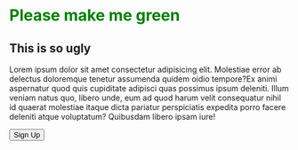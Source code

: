 
<!DOCTYPE html>
<html lang="en">
<head>
  <title>Hey!</title>
  <link href="styles.css">
</head>
<style>
    h1 {
	color: green;
}

h2 {
	color: magenta;
}

p {
  color: white;
  background-color: black;
}

button {
  color: red;
  background-color: pink;
}
</style>
<body>
  <h1>Please make me green</h1>
  <h2>This is so ugly</h2>
  <p>Lorem ipsum dolor sit amet consectetur adipisicing elit. Molestiae error ab delectus doloremque tenetur assumenda quidem oidio tempore?Ex animi aspernatur quod quis cupiditate adipisci quas possimus ipsum deleniti. Illum veniam natus quo, libero unde, eum ad quod harum velit consequatur nihil id quaerat molestiae itaque dicta pariatur perspiciatis expedita porro facere deleniti atque voluptatum? Quibusdam libero ipsam iure!</p>
    <button>Sign Up</button>
</body>
</html>
